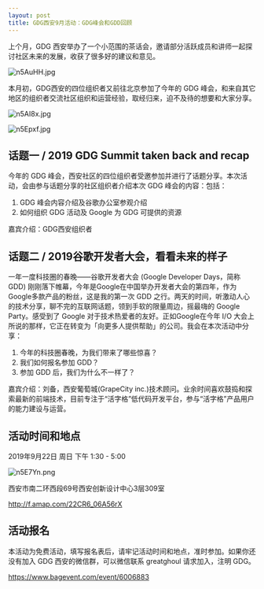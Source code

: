```yaml
---
layout: post
title: GDG西安9月活动：GDG峰会和GDD回顾
---
```


上个月，GDG 西安举办了一个小范围的茶话会，邀请部分活跃成员和讲师一起探讨社区未来的发展，收获了很多好的建议和意见。

![n5AuHH.jpg](https://s2.ax1x.com/2019/09/17/n5AuHH.jpg)

本月初，GDG西安的四位组织者又前往北京参加了今年的 GDG 峰会，和来自其它地区的组织者交流社区组织和运营经验，取经归来，迫不及待的想要和大家分享。

![n5AI8x.jpg](https://s2.ax1x.com/2019/09/17/n5AI8x.jpg)

![n5Epxf.jpg](https://s2.ax1x.com/2019/09/17/n5Epxf.jpg)

## 话题一 / 2019 GDG Summit taken back and recap

今年的 GDG 峰会，西安社区的四位组织者受邀参加并进行了话题分享。本次活动，会由参与话题分享的社区组织者介绍本次 GDG 峰会的内容：包括：

1. GDG 峰会内容介绍及谷歌办公室参观介绍
2. 如何组织 GDG 活动及 Google 为 GDG 可提供的资源

嘉宾介绍：GDG西安组织者

## 话题二 /  2019谷歌开发者大会，看看未来的样子

 一年一度科技圈的春晚——谷歌开发者大会 (Google Developer Days，简称 GDD) 刚刚落下帷幕，今年是Google在中国举办开发者大会的第四年，作为Google多款产品的粉丝，这是我的第一次 GDD 之行。两天的时间，听激动人心的技术分享，聊不完的互联网话题，领到手软的限量周边，摇最嗨的 Google Party。感受到了 Google 对于技术热爱者的友好。正如Google在今年 I/O 大会上所说的那样，它正在转变为「向更多人提供帮助」的公司。我会在本次活动中分享：

1. 今年的科技圈春晚，为我们带来了哪些惊喜？
2. 我们如何报名参加 GDD？
3. 参加 GDD 后，我们为什么不一样了？

嘉宾介绍：刘备，西安葡萄城(GrapeCity inc.)技术顾问。业余时间喜欢鼓捣和探索最新的前端技术，目前专注于“活字格”低代码开发平台，参与“活字格”产品用户的能力建设与运营。

## 活动时间和地点

2019年9月22日 周日 下午 1:30 - 5:00

![n5E7Yn.png](https://s2.ax1x.com/2019/09/17/n5E7Yn.png)

西安市南二环西段69号西安创新设计中心3层309室

<http://f.amap.com/22CR6_06A56rX>

## 活动报名

本活动为免费活动，填写报名表后，请牢记活动时间和地点，准时参加。如果你还没有加入 GDG 西安的微信群，可以微信联系 greatghoul 请求加入，注明 GDG。

<https://www.bagevent.com/event/6006883>

